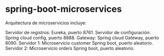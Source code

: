 # spring-boot-microservices 
Arquitectura de microservicios incluye:


Servidor de registros: Eureka, puerto 8761.
Servidor de configuración: Spring cloud config, puerto 8888.
Gateway: Spring cloud Gateway, puerto 8090.
Servidor 1: Microservicio customer Spring boot, puerto aleatorio.
Servidor 2: Microservicio orders Spring boot, puerto aleatorio.

